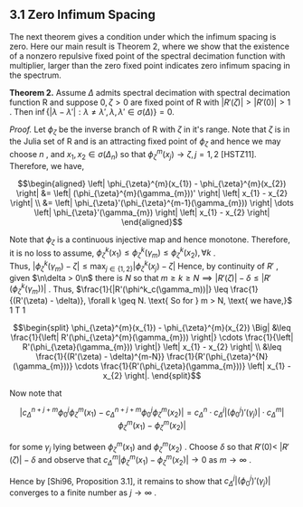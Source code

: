 ## $3.1$ Zero Infimum Spacing

The next theorem gives a condition under which the infimum spacing is zero. Here our main result is Theorem 2, where we show that the existence of a nonzero repulsive fixed point of the spectral decimation function with multiplier, larger than the zero fixed point indicates zero infimum spacing in the spectrum.

**Theorem 2.** Assume  $\Delta$  admits spectral decimation with spectral decimation function R and suppose  $0, \zeta > 0$  are fixed point of R with  $|R'(\zeta)| > |R'(0)| > 1$ . Then  $\inf\{|\lambda - \lambda'| : \lambda \neq \lambda', \lambda, \lambda' \in \sigma(\Delta)\} = 0.$ 

*Proof.* Let  $\phi_{\zeta}$  be the inverse branch of R with  $\zeta$  in it's range. Note that  $\zeta$  is in the Julia set of R and is an attracting fixed point of  $\phi_{\zeta}$  and hence we may choose  $n$ , and  $x_1, x_2 \in \sigma(\Delta_n)$  so that  $\phi_{\zeta}^m(x_j) \to \zeta, j = 1, 2$  [HSTZ11]. Therefore, we have,

$$\begin{aligned} \left| \phi_{\zeta}^{m}(x_{1}) - \phi_{\zeta}^{m}(x_{2}) \right| &= \left| (\phi_{\zeta}^{m}(\gamma_{m}))' \right| \left| x_{1} - x_{2} \right| \\ &= \left| \phi_{\zeta}'(\phi_{\zeta}^{m-1}(\gamma_{m})) \right| \dots \left| \phi_{\zeta}'(\gamma_{m}) \right| \left| x_{1} - x_{2} \right| \end{aligned}$$

Note that  $\phi_{\zeta}$  is a continuous injective map and hence monotone. Therefore, it is no loss to assume,  $\phi_{\zeta}^{k}(x_{1}) \leq \phi_{\zeta}^{k}(\gamma_{m}) \leq \phi_{\zeta}^{k}(x_{2}), \forall k$ .<br>Thus,  $\left|\phi_{\zeta}^{k}(\gamma_{m}) - \zeta\right| \leq \max_{j \in \{1,2\}} \left|\phi_{\zeta}^{k}(x_{j}) - \zeta\right|$  Hence, by continuity of  $R'$ , given  $\n\delta > 0\n$  there is  $N$  so that  $m \ge k \ge N \implies |R'(\zeta)| - \delta \le |R'(\phi_{\zeta}^k(\gamma_m))|$ . Thus,  $\frac{1}{|R'(\phi^k_c(\gamma_m))|} \leq \frac{1}{(R'(\zeta) - \delta)}, \forall k \geq N. \text{ So for } m > N, \text{ we have,}$ 1 T 1

$$\begin{split} \phi_{\zeta}^{m}(x_{1}) - \phi_{\zeta}^{m}(x_{2}) \Big| &\leq \frac{1}{\left| R'(\phi_{\zeta}^{m}(\gamma_{m})) \right|} \cdots \frac{1}{\left| R'(\phi_{\zeta}(\gamma_{m})) \right|} \left| x_{1} - x_{2} \right| \\ &\leq \frac{1}{(R'(\zeta) - \delta)^{m-N}} \frac{1}{R'(\phi_{\zeta}^{N}(\gamma_{m}))} \cdots \frac{1}{R'(\phi_{\zeta}(\gamma_{m}))} \left| x_{1} - x_{2} \right|. \end{split}$$

Now note that

$$\left| c_{\Delta}^{n+j+m} \phi_0^j \phi_{\zeta}^m(x_1) - c_{\Delta}^{n+j+m} \phi_0^j \phi_{\zeta}^m(x_2) \right| = c_{\Delta}^n \cdot c_{\Delta}^j \left| (\phi_0^j)'(\gamma_j) \right| \cdot c_{\Delta}^m \left| \phi_{\zeta}^m(x_1) - \phi_{\zeta}^m(x_2) \right|$$

for some  $\gamma_j$  lying between  $\phi^m_\zeta(x_1)$  and  $\phi^m_\zeta(x_2)$ . Choose  $\delta$  so that  $R'(0) <$  $|R'(\zeta)| - \delta$  and observe that  $c_{\Delta}^m \Big| \phi_{\zeta}^m(x_1) - \phi_{\zeta}^m(x_2) \Big| \to 0$  as  $m \to \infty$ .

Hence by [Shi96, Proposition 3.1], it remains to show that  $c_{\Delta}^{j} |(\phi_{0}^{j})'(\gamma_{j})|$ converges to a finite number as  $j \to \infty$ .